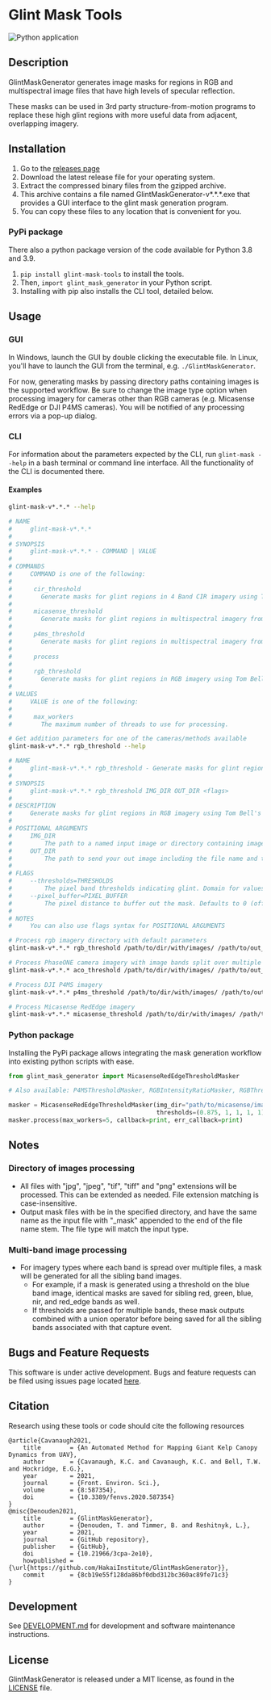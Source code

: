 # Glint Mask Tools

![Python application](https://github.com/HakaiInstitute/glint-mask-tools/workflows/Main/badge.svg?branch=master)

## Description

GlintMaskGenerator generates image masks for regions in RGB and multispectral image files that have high levels of specular reflection.

These masks can be used in 3rd party structure-from-motion programs to replace these high glint regions with more useful data from adjacent, overlapping imagery.

## Installation

1. Go to the [releases page](https://github.com/HakaiInstitute/glint-mask-tools/releases)
2. Download the latest release file for your operating system.
3. Extract the compressed binary files from the gzipped archive.
4. This archive contains a file named GlintMaskGenerator-v*.\*.\*.exe that provides a GUI interface to the glint mask generation program.
5. You can copy these files to any location that is convenient for you.

### PyPi package

There also a python package version of the code available for Python 3.8 and 3.9.

1. `pip install glint-mask-tools` to install the tools.
2. Then, `import glint_mask_generator` in your Python script.
3. Installing with pip also installs the CLI tool, detailed below.

## Usage

### GUI

In Windows, launch the GUI by double clicking the executable file. In Linux, you'll have to launch the GUI from the
terminal, e.g. `./GlintMaskGenerator`.

For now, generating masks by passing directory paths containing images is the supported workflow. Be sure to change the
image type option when processing imagery for cameras other than RGB cameras (e.g. Micasense RedEdge or DJI P4MS cameras). You will be notified of any
processing errors via a pop-up dialog.

### CLI

For information about the parameters expected by the CLI, run `glint-mask --help` in a bash terminal or command
line interface. All the functionality of the CLI is documented there.

#### Examples

```bash
glint-mask-v*.*.* --help

# NAME
#     glint-mask-v*.*.*
# 
# SYNOPSIS
#     glint-mask-v*.*.* - COMMAND | VALUE
# 
# COMMANDS
#     COMMAND is one of the following:
# 
#      cir_threshold
#        Generate masks for glint regions in 4 Band CIR imagery using Tom Bell's binning algorithm.
# 
#      micasense_threshold
#        Generate masks for glint regions in multispectral imagery from the Micasense camera using Tom Bell's algorithm on the blue image band.
# 
#      p4ms_threshold
#        Generate masks for glint regions in multispectral imagery from the DJI camera using Tom Bell's algorithm on the Blue image band.
# 
#      process
# 
#      rgb_threshold
#        Generate masks for glint regions in RGB imagery using Tom Bell's binning algorithm.
# 
# VALUES
#     VALUE is one of the following:
# 
#      max_workers
#        The maximum number of threads to use for processing.
```

```bash
# Get addition parameters for one of the cameras/methods available
glint-mask-v*.*.* rgb_threshold --help

# NAME
#     glint-mask-v*.*.* rgb_threshold - Generate masks for glint regions in RGB imagery using Tom Bell's binning algorithm.
# 
# SYNOPSIS
#     glint-mask-v*.*.* rgb_threshold IMG_DIR OUT_DIR <flags>
# 
# DESCRIPTION
#     Generate masks for glint regions in RGB imagery using Tom Bell's binning algorithm.
# 
# POSITIONAL ARGUMENTS
#     IMG_DIR
#         The path to a named input image or directory containing images. If img_dir is a directory, all tif, jpg, jpeg, and png images in that directory will be # processed.
#     OUT_DIR
#         The path to send your out image including the file name and type. e.g. "/path/to/mask.png". out_dir must be a directory if img_dir is specified as a # # # directory.
# 
# FLAGS
#     --thresholds=THRESHOLDS
#         The pixel band thresholds indicating glint. Domain for values is (0.0, 1.0). Default is [1, 1, 0.875].
#     --pixel_buffer=PIXEL_BUFFER
#         The pixel distance to buffer out the mask. Defaults to 0 (off).
# 
# NOTES
#     You can also use flags syntax for POSITIONAL ARGUMENTS
```

```bash
# Process rgb imagery directory with default parameters
glint-mask-v*.*.* rgb_threshold /path/to/dir/with/images/ /path/to/out_masks/dir/

# Process PhaseONE camera imagery with image bands split over multiple files
glint-mask-v*.*.* aco_threshold /path/to/dir/with/images/ /path/to/out_masks/dir/

# Process DJI P4MS imagery
glint-mask-v*.*.* p4ms_threshold /path/to/dir/with/images/ /path/to/out_masks/dir/

# Process Micasense RedEdge imagery 
glint-mask-v*.*.* micasense_threshold /path/to/dir/with/images/ /path/to/out_masks/dir/
```

### Python package
Installing the PyPi package allows integrating the mask generation workflow into existing python scripts with ease.

```python
from glint_mask_generator import MicasenseRedEdgeThresholdMasker

# Also available: P4MSThresholdMasker, RGBIntensityRatioMasker, RGBThresholdMasker

masker = MicasenseRedEdgeThresholdMasker(img_dir="path/to/micasense/images/", mask_dir="path/to/output/dir/",
                                         thresholds=(0.875, 1, 1, 1, 1), pixel_buffer=5)
masker.process(max_workers=5, callback=print, err_callback=print)
```

## Notes

### Directory of images processing

- All files with "jpg", "jpeg", "tif", "tiff" and "png" extensions will be processed. This can be extended as needed.
  File extension matching is case-insensitive.
- Output mask files with be in the specified directory, and have the same name as the input file with "_mask" appended
  to the end of the file name stem. The file type will match the input type.

### Multi-band image processing
- For imagery types where each band is spread over multiple files, a mask will be generated for all the sibling band images.
    - For example, if a mask is generated using a threshold on the blue band image, identical masks are saved for sibling red, green, blue, nir, and red_edge bands as well.
    - If thresholds are passed for multiple bands, these mask outputs combined with a union operator before being saved for all the sibling bands associated with that capture event.

## Bugs and Feature Requests

This software is under active development. Bugs and feature requests can be filed using issues page located [here](https://github.com/HakaiInstitute/glint-mask-tools/issues).

## Citation

Research using these tools or code should cite the following resources

```bibtext
@article{Cavanaugh2021,
	title        = {An Automated Method for Mapping Giant Kelp Canopy Dynamics from UAV},
	author       = {Cavanaugh, K.C. and Cavanaugh, K.C. and Bell, T.W. and Hockridge, E.G.},
	year         = 2021,
	journal      = {Front. Environ. Sci.},
	volume       = {8:587354},
	doi          = {10.3389/fenvs.2020.587354}
}
@misc{Denouden2021,
	title        = {GlintMaskGenerator},
	author       = {Denouden, T. and Timmer, B. and Reshitnyk, L.},
	year         = 2021,
	journal      = {GitHub repository},
	publisher    = {GitHub},
	doi          = {10.21966/3cpa-2e10},
	howpublished = {\url{https://github.com/HakaiInstitute/GlintMaskGenerator}},
	commit       = {8cb19e55f128da86bf0dbd312bc360ac89fe71c3}
}
```

## Development

See [DEVELOPMENT.md](DEVELOPMENT.md) for development and software maintenance instructions.

## License
GlintMaskGenerator is released under a MIT license, as found in the [LICENSE](LICENSE) file.
